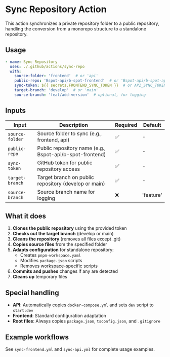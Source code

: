 # Sync Repository Action

This action synchronizes a private repository folder to a public repository, handling the conversion from a monorepo structure to a standalone repository.

## Usage

```yaml
- name: Sync Repository
  uses: ./.github/actions/sync-repo
  with:
    source-folder: 'frontend'  # or 'api'
    public-repo: 'Bspot-api/b-spot-frontend'  # or 'Bspot-api/b-spot-api'
    sync-token: ${{ secrets.FRONTEND_SYNC_TOKEN }}  # or API_SYNC_TOKEN
    target-branch: 'develop'  # or 'main'
    source-branch: 'feat/add-version'  # optional, for logging
```

## Inputs

| Input | Description | Required | Default |
|-------|-------------|----------|---------|
| `source-folder` | Source folder to sync (e.g., frontend, api) | ✅ | - |
| `public-repo` | Public repository name (e.g., Bspot-api/b-spot-frontend) | ✅ | - |
| `sync-token` | GitHub token for public repository access | ✅ | - |
| `target-branch` | Target branch on public repository (develop or main) | ✅ | - |
| `source-branch` | Source branch name for logging | ❌ | 'feature' |

## What it does

1. **Clones the public repository** using the provided token
2. **Checks out the target branch** (develop or main)
3. **Cleans the repository** (removes all files except .git)
4. **Copies source files** from the specified folder
5. **Adapts configuration** for standalone repository:
   - Creates `pnpm-workspace.yaml`
   - Modifies `package.json` scripts
   - Removes workspace-specific scripts
6. **Commits and pushes** changes if any are detected
7. **Cleans up** temporary files

## Special handling

- **API**: Automatically copies `docker-compose.yml` and sets `dev` script to `start:dev`
- **Frontend**: Standard configuration adaptation
- **Root files**: Always copies `package.json`, `tsconfig.json`, and `.gitignore`

## Example workflows

See `sync-frontend.yml` and `sync-api.yml` for complete usage examples.
